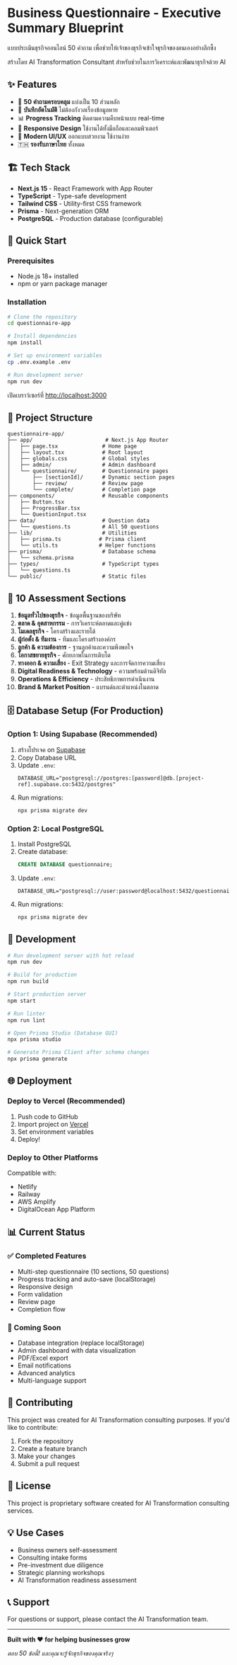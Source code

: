# Business Questionnaire - Executive Summary Blueprint

แบบประเมินธุรกิจออนไลน์ 50 คำถาม เพื่อช่วยให้เจ้าของธุรกิจเข้าใจธุรกิจของตนเองอย่างลึกซึ้ง

สร้างโดย AI Transformation Consultant สำหรับช่วยในการวิเคราะห์และพัฒนาธุรกิจด้วย AI

## ✨ Features

- 📝 **50 คำถามครอบคลุม** แบ่งเป็น 10 ส่วนหลัก
- 💾 **บันทึกอัตโนมัติ** ไม่ต้องกังวลเรื่องข้อมูลหาย
- 📊 **Progress Tracking** ติดตามความคืบหน้าแบบ real-time
- 📱 **Responsive Design** ใช้งานได้ทั้งมือถือและคอมพิวเตอร์
- 🎨 **Modern UI/UX** ออกแบบสวยงาม ใช้งานง่าย
- 🇹🇭 **รองรับภาษาไทย** ทั้งหมด

## 🏗️ Tech Stack

- **Next.js 15** - React Framework with App Router
- **TypeScript** - Type-safe development
- **Tailwind CSS** - Utility-first CSS framework
- **Prisma** - Next-generation ORM
- **PostgreSQL** - Production database (configurable)

## 🚀 Quick Start

### Prerequisites

- Node.js 18+ installed
- npm or yarn package manager

### Installation

```bash
# Clone the repository
cd questionnaire-app

# Install dependencies
npm install

# Set up environment variables
cp .env.example .env

# Run development server
npm run dev
```

เปิดเบราว์เซอร์ที่ [http://localhost:3000](http://localhost:3000)

## 📁 Project Structure

```
questionnaire-app/
├── app/                       # Next.js App Router
│   ├── page.tsx              # Home page
│   ├── layout.tsx            # Root layout
│   ├── globals.css           # Global styles
│   ├── admin/                # Admin dashboard
│   └── questionnaire/        # Questionnaire pages
│       ├── [sectionId]/      # Dynamic section pages
│       ├── review/           # Review page
│       └── complete/         # Completion page
├── components/               # Reusable components
│   ├── Button.tsx
│   ├── ProgressBar.tsx
│   └── QuestionInput.tsx
├── data/                     # Question data
│   └── questions.ts          # All 50 questions
├── lib/                      # Utilities
│   ├── prisma.ts            # Prisma client
│   └── utils.ts             # Helper functions
├── prisma/                   # Database schema
│   └── schema.prisma
├── types/                    # TypeScript types
│   └── questions.ts
└── public/                   # Static files
```

## 📝 10 Assessment Sections

1. **ข้อมูลทั่วไปของธุรกิจ** - ข้อมูลพื้นฐานของบริษัท
2. **ตลาด & อุตสาหกรรม** - การวิเคราะห์ตลาดและคู่แข่ง
3. **โมเดลธุรกิจ** - โครงสร้างและรายได้
4. **ผู้ก่อตั้ง & ทีมงาน** - ทีมและโครงสร้างองค์กร
5. **ลูกค้า & ความต้องการ** - ฐานลูกค้าและความพึงพอใจ
6. **โอกาสขยายธุรกิจ** - ศักยภาพในการเติบโต
7. **ทางออก & ความเสี่ยง** - Exit Strategy และการจัดการความเสี่ยง
8. **Digital Readiness & Technology** - ความพร้อมด้านดิจิทัล
9. **Operations & Efficiency** - ประสิทธิภาพการดำเนินงาน
10. **Brand & Market Position** - แบรนด์และตำแหน่งในตลาด

## 🗄️ Database Setup (For Production)

### Option 1: Using Supabase (Recommended)

1. สร้างโปรเจค on [Supabase](https://supabase.com)
2. Copy Database URL
3. Update `.env`:
   ```
   DATABASE_URL="postgresql://postgres:[password]@db.[project-ref].supabase.co:5432/postgres"
   ```
4. Run migrations:
   ```bash
   npx prisma migrate dev
   ```

### Option 2: Local PostgreSQL

1. Install PostgreSQL
2. Create database:
   ```sql
   CREATE DATABASE questionnaire;
   ```
3. Update `.env`:
   ```
   DATABASE_URL="postgresql://user:password@localhost:5432/questionnaire"
   ```
4. Run migrations:
   ```bash
   npx prisma migrate dev
   ```

## 🔧 Development

```bash
# Run development server with hot reload
npm run dev

# Build for production
npm run build

# Start production server
npm start

# Run linter
npm run lint

# Open Prisma Studio (Database GUI)
npx prisma studio

# Generate Prisma Client after schema changes
npx prisma generate
```

## 🌐 Deployment

### Deploy to Vercel (Recommended)

1. Push code to GitHub
2. Import project on [Vercel](https://vercel.com)
3. Set environment variables
4. Deploy!

### Deploy to Other Platforms

Compatible with:
- Netlify
- Railway
- AWS Amplify
- DigitalOcean App Platform

## 📊 Current Status

### ✅ Completed Features

- Multi-step questionnaire (10 sections, 50 questions)
- Progress tracking and auto-save (localStorage)
- Responsive design
- Form validation
- Review page
- Completion flow

### 🚧 Coming Soon

- Database integration (replace localStorage)
- Admin dashboard with data visualization
- PDF/Excel export
- Email notifications
- Advanced analytics
- Multi-language support

## 🤝 Contributing

This project was created for AI Transformation consulting purposes. If you'd like to contribute:

1. Fork the repository
2. Create a feature branch
3. Make your changes
4. Submit a pull request

## 📄 License

This project is proprietary software created for AI Transformation consulting services.

## 💡 Use Cases

- Business owners self-assessment
- Consulting intake forms
- Pre-investment due diligence
- Strategic planning workshops
- AI Transformation readiness assessment

## 📞 Support

For questions or support, please contact the AI Transformation team.

---

**Built with ❤️ for helping businesses grow**

*ตอบ 50 ข้อนี้! และคุณจะรู้จักธุรกิจของคุณจริงๆ*
